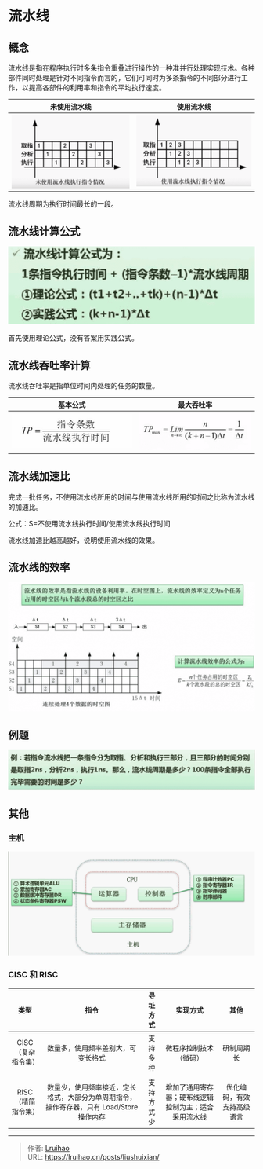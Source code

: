 # 流水线


## 概念

流水线是指在程序执行时多条指令重叠进行操作的一种准并行处理实现技术。各种部件同时处理是针对不同指令而言的，它们可同时为多条指令的不同部分进行工作，以提高各部件的利用率和指令的平均执行速度。

|      未使用流水线      |      使用流水线      |
| :--------------------: | :------------------: |
| ![](images/未使用.png) | ![](images/使用.png) |

流水线周期为执行时间最长的一段。

## 流水线计算公式

![](images/公式.png)

首先使用理论公式，没有答案用实践公式。

## 流水线吞吐率计算

流水线吞吐率是指单位时间内处理的任务的数量。

|     基本公式      |     最大吞吐率      |
| :---------------: | :-----------------: |
| ![](images/1.png) | ![](images/max.png) |

## 流水线加速比

完成一批任务，不使用流水线所用的时间与使用流水线所用的时间之比称为流水线的加速比。

公式：S=不使用流水线执行时间/使用流水线执行时间

流水线加速比越高越好，说明使用流水线的效果。

## 流水线的效率

![](images/效率.png)

## 例题

![](images/例题.png)

## 其他

### 主机

![](images/主机.png)

### CISC 和 RISC

|        类型        |                                           指令                                           |  寻址方式  |                       实现方式                       |            其他            |
| :----------------: | :--------------------------------------------------------------------------------------: | :--------: | :--------------------------------------------------: | :------------------------: |
| CISC（复杂指令集） |                            数量多，使用频率差别大，可变长格式                            |  支持多种  |                微程序控制技术（微码）                |         研制周期长         |
|                    |                                                                                          |            |                                                      |                            |
| RISC（精简指令集） | 数量少，使用频率接近，定长格式，大部分为单周期指令，操作寄存器，只有 Load/Store 操作内存 | 支持方式少 | 增加了通用寄存器；硬布线逻辑控制为主；适合采用流水线 | 优化编码，有效支持高级语言 |


---

> 作者: [Lruihao](https://github.com/Lruihao)  
> URL: https://lruihao.cn/posts/liushuixian/  

